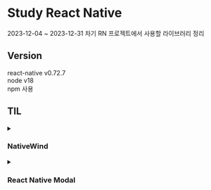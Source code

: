 # Study React Native

2023-12-04 ~ 2023-12-31
차기 RN 프로젝트에서 사용할 라이브러리 정리

## Version
react-native v0.72.7   
node v18   
npm 사용

## TIL

<details>
  <summary>
    <h3>NativeWind</h3>
  </summary>

  _RN에서 TailwindCSS 사용하기 위해서 사용_
  
  #### 공식 사이트
  [NativeWind](https://www.nativewind.dev/quick-starts/react-native-cli)
  
  #### 라이브러리 설치
  nativewind version 2 사용
  
  ```
  npm install nativewind
  npm install --save-dev tailwindcss
  npx tailwindcss init
  ```
  
  **!! 만약 에러가 난다면**
  npm run start를 했을 때 에러가 발생한다면...
  
  ```
  npm install tailwindcss@3.3.2 --save-dev
  ```
  
  #### tailwind.config.js
  content 수정
  
  ```
  content: ["./App.{js,jsx,ts,tsx}", "./src/**/*.{js,jsx,ts,tsx}"],
  ```
  
  #### babel.config.js
  plugin 수정
  
  ```
  plugins: ["nativewind/babel"]
  ```
  
  #### index.css 파일 추가
  src/styles에 index.css 파일 생성
  
  ```
  @tailwind base;
  @tailwind components;
  @tailwind utilities;
  ```
  
  #### postcss.config.js
  npm install --save-dev postcss autoprefixer
  postcss.config.js 파일 생성
  
  ```
  module.exports = {
    plugins: [require("tailwindcss"), [require("nativewind/postcss")]],
  };
  
  ```
  
  #### Tailwind CLI
  
  ```
  // tailwind.config.js 수정
  
  const nativewind = require("nativewind/tailwind/native")
  
  module.exports = {
    content: ["./App.{js,jsx,ts,tsx}", "./src/**/*.{js,jsx,ts,tsx}"],
    plugins: [nativewind()], // 이 부분 추가
  };
  ```
  
  ```
  // postcss.config.js
  
  // 이 부분 추가
  module.exports = {
    plugins: {
      "nativewind/postcss": {
        output: "nativewind-output.js",
      },
    },
  };
  ```
  
  ```
  // index.js
  
  import "./nativewind-output"
  ```
  
  ```
  // package.json
  
  {
    "watch:css" : "npx tailwindcss -i src/styles/index.css --postcss postcss.config.js",
    "start" : "npm run watch:css & react-native start"
  }
  ```
</details>

<details>
  <summary>
    <h3>React Native Modal</h3>
  </summary>
  
  _기본 제공되는 Modal보다 더 많은 기능 제공_

  #### 공식 사이트
  
  [React Native Modal](https://github.com/react-native-modal/react-native-modal#usage)

  #### 설치
  
  ```
  npm install react-native-modal
  ```

  #### 기타
  -  ```backdropTransitionOutTiming={0}``` 으로 설정하면 모달이 깜빡거리면서 노출/미노출되는 현상 해결 가능   
  -  Full width / height으로 설정하고 싶으면 ```margin : 0```   
  -  ```onBackdropPress``` 로 backdrop(overlay) 클릭 시 모달이 닫히도록 설정 가능   
  -  ```justify-end```로 style 주면 모달이 하단에서 노출되도록 할 수 있음   
  
</details>
